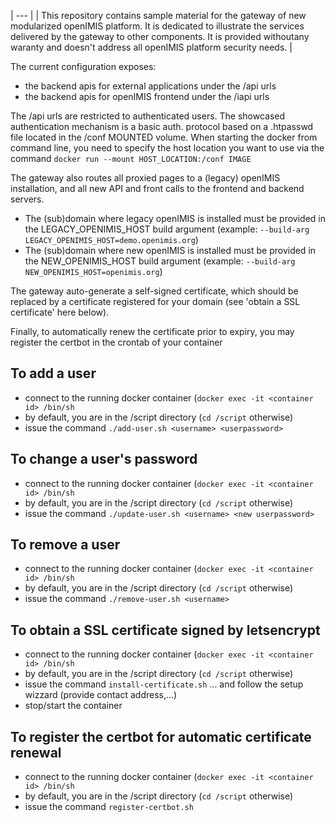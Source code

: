 | --- |
| This repository contains sample material for the gateway of new modularized openIMIS platform. It is dedicated to illustrate the services delivered by the gateway to other components. It is provided withoutany waranty and doesn't address all openIMIS platform security needs. |

The current configuration exposes:
- the backend apis for external applications under the /api urls
- the backend apis for openIMIS frontend under the /iapi urls

The /api urls are restricted to authenticated users. The showcased authentication mechanism is a basic auth. protocol based on a .htpasswd file located in the /conf MOUNTED volume.
When starting the docker from command line, you need to specify the host location you want to use via the command
`docker run --mount HOST_LOCATION:/conf IMAGE`

The gateway also routes all proxied pages to a (legacy) openIMIS installation, and all new API and front calls to the frontend and backend servers.
* The (sub)domain where legacy openIMIS is installed must be provided in the LEGACY_OPENIMIS_HOST build argument (example: `--build-arg LEGACY_OPENIMIS_HOST=demo.openimis.org`)
* The (sub)domain where new openIMIS is installed must be provided in the NEW_OPENIMIS_HOST build argument (example: `--build-arg NEW_OPENIMIS_HOST=openimis.org`)

The gateway auto-generate a self-signed certificate, which should be replaced by a certificate registered for your domain (see 'obtain a SSL certificate' here below).

Finally, to automatically renew the certificate prior to expiry, you may register the certbot in the crontab of your container

## To add a user
- connect to the running docker container (`docker exec -it <container id> /bin/sh`
- by default, you are in the /script directory (`cd /script` otherwise)
- issue the command `./add-user.sh <username> <userpassword>`

## To change a user's password
- connect to the running docker container (`docker exec -it <container id> /bin/sh` 
- by default, you are in the /script directory (`cd /script` otherwise)
- issue the command `./update-user.sh <username> <new userpassword>`

## To remove a user
- connect to the running docker container (`docker exec -it <container id> /bin/sh` 
- by default, you are in the /script directory (`cd /script` otherwise)
- issue the command `./remove-user.sh <username>`

## To obtain a SSL certificate signed by letsencrypt
- connect to the running docker container (`docker exec -it <container id> /bin/sh` 
- by default, you are in the /script directory (`cd /script` otherwise)
- issue the command `install-certificate.sh` ... and follow the setup wizzard (provide contact address,...)
- stop/start the container

## To register the certbot for automatic certificate renewal
- connect to the running docker container (`docker exec -it <container id> /bin/sh` 
- by default, you are in the /script directory (`cd /script` otherwise)
- issue the command `register-certbot.sh`